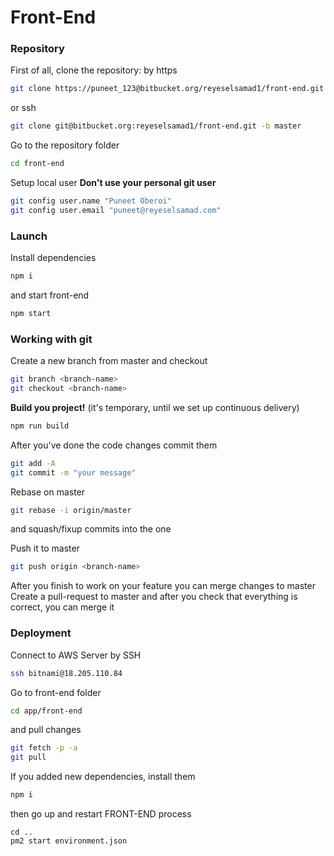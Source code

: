 # Front-End

### Repository
First of all, clone the repository:
by https
```sh
git clone https://puneet_123@bitbucket.org/reyeselsamad1/front-end.git -b master
```
or ssh
```sh
git clone git@bitbucket.org:reyeselsamad1/front-end.git -b master
```
Go to the repository folder
```sh
cd front-end
```
Setup local user 
**Don't use your personal git user**
```sh
git config user.name "Puneet Oberoi"
git config user.email "puneet@reyeselsamad.com"
```

### Launch
Install dependencies
```sh
npm i
```
and start front-end
```sh
npm start
```

### Working with git
Create a new branch from master and checkout
```sh
git branch <branch-name>
git checkout <branch-name>
```
**Build you project!** (it's temporary, until we set up continuous delivery)
```sh
npm run build
```
After you've done the code changes commit them
```sh
git add -A
git commit -m "your message"
```
Rebase on master
```sh
git rebase -i origin/master
```
and squash/fixup commits into the one

Push it to master
```sh
git push origin <branch-name>
```
After you finish to work on your feature you can merge changes to master
Create a pull-request to master and after you check that everything is correct, you can merge it

### Deployment
Connect to AWS Server by SSH
```sh
ssh bitnami@18.205.110.84
```
Go to front-end folder
```sh
cd app/front-end
```
and pull changes
```sh
git fetch -p -a
git pull
```
If you added new dependencies, install them
```sh
npm i
```
then go up and restart FRONT-END process
```ssh
cd ..
pm2 start environment.json
```
